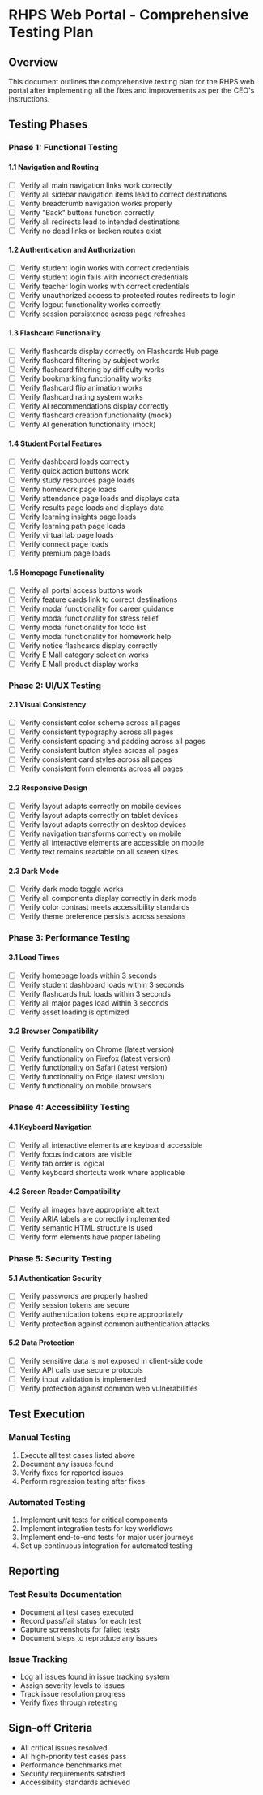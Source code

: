 # RHPS Web Portal - Comprehensive Testing Plan

## Overview
This document outlines the comprehensive testing plan for the RHPS web portal after implementing all the fixes and improvements as per the CEO's instructions.

## Testing Phases

### Phase 1: Functional Testing

#### 1.1 Navigation and Routing
- [ ] Verify all main navigation links work correctly
- [ ] Verify all sidebar navigation items lead to correct destinations
- [ ] Verify breadcrumb navigation works properly
- [ ] Verify "Back" buttons function correctly
- [ ] Verify all redirects lead to intended destinations
- [ ] Verify no dead links or broken routes exist

#### 1.2 Authentication and Authorization
- [ ] Verify student login works with correct credentials
- [ ] Verify student login fails with incorrect credentials
- [ ] Verify teacher login works with correct credentials
- [ ] Verify unauthorized access to protected routes redirects to login
- [ ] Verify logout functionality works correctly
- [ ] Verify session persistence across page refreshes

#### 1.3 Flashcard Functionality
- [ ] Verify flashcards display correctly on Flashcards Hub page
- [ ] Verify flashcard filtering by subject works
- [ ] Verify flashcard filtering by difficulty works
- [ ] Verify bookmarking functionality works
- [ ] Verify flashcard flip animation works
- [ ] Verify flashcard rating system works
- [ ] Verify AI recommendations display correctly
- [ ] Verify flashcard creation functionality (mock)
- [ ] Verify AI generation functionality (mock)

#### 1.4 Student Portal Features
- [ ] Verify dashboard loads correctly
- [ ] Verify quick action buttons work
- [ ] Verify study resources page loads
- [ ] Verify homework page loads
- [ ] Verify attendance page loads and displays data
- [ ] Verify results page loads and displays data
- [ ] Verify learning insights page loads
- [ ] Verify learning path page loads
- [ ] Verify virtual lab page loads
- [ ] Verify connect page loads
- [ ] Verify premium page loads

#### 1.5 Homepage Functionality
- [ ] Verify all portal access buttons work
- [ ] Verify feature cards link to correct destinations
- [ ] Verify modal functionality for career guidance
- [ ] Verify modal functionality for stress relief
- [ ] Verify modal functionality for todo list
- [ ] Verify modal functionality for homework help
- [ ] Verify notice flashcards display correctly
- [ ] Verify E Mall category selection works
- [ ] Verify E Mall product display works

### Phase 2: UI/UX Testing

#### 2.1 Visual Consistency
- [ ] Verify consistent color scheme across all pages
- [ ] Verify consistent typography across all pages
- [ ] Verify consistent spacing and padding across all pages
- [ ] Verify consistent button styles across all pages
- [ ] Verify consistent card styles across all pages
- [ ] Verify consistent form elements across all pages

#### 2.2 Responsive Design
- [ ] Verify layout adapts correctly on mobile devices
- [ ] Verify layout adapts correctly on tablet devices
- [ ] Verify layout adapts correctly on desktop devices
- [ ] Verify navigation transforms correctly on mobile
- [ ] Verify all interactive elements are accessible on mobile
- [ ] Verify text remains readable on all screen sizes

#### 2.3 Dark Mode
- [ ] Verify dark mode toggle works
- [ ] Verify all components display correctly in dark mode
- [ ] Verify color contrast meets accessibility standards
- [ ] Verify theme preference persists across sessions

### Phase 3: Performance Testing

#### 3.1 Load Times
- [ ] Verify homepage loads within 3 seconds
- [ ] Verify student dashboard loads within 3 seconds
- [ ] Verify flashcards hub loads within 3 seconds
- [ ] Verify all major pages load within 3 seconds
- [ ] Verify asset loading is optimized

#### 3.2 Browser Compatibility
- [ ] Verify functionality on Chrome (latest version)
- [ ] Verify functionality on Firefox (latest version)
- [ ] Verify functionality on Safari (latest version)
- [ ] Verify functionality on Edge (latest version)
- [ ] Verify functionality on mobile browsers

### Phase 4: Accessibility Testing

#### 4.1 Keyboard Navigation
- [ ] Verify all interactive elements are keyboard accessible
- [ ] Verify focus indicators are visible
- [ ] Verify tab order is logical
- [ ] Verify keyboard shortcuts work where applicable

#### 4.2 Screen Reader Compatibility
- [ ] Verify all images have appropriate alt text
- [ ] Verify ARIA labels are correctly implemented
- [ ] Verify semantic HTML structure is used
- [ ] Verify form elements have proper labeling

### Phase 5: Security Testing

#### 5.1 Authentication Security
- [ ] Verify passwords are properly hashed
- [ ] Verify session tokens are secure
- [ ] Verify authentication tokens expire appropriately
- [ ] Verify protection against common authentication attacks

#### 5.2 Data Protection
- [ ] Verify sensitive data is not exposed in client-side code
- [ ] Verify API calls use secure protocols
- [ ] Verify input validation is implemented
- [ ] Verify protection against common web vulnerabilities

## Test Execution

### Manual Testing
1. Execute all test cases listed above
2. Document any issues found
3. Verify fixes for reported issues
4. Perform regression testing after fixes

### Automated Testing
1. Implement unit tests for critical components
2. Implement integration tests for key workflows
3. Implement end-to-end tests for major user journeys
4. Set up continuous integration for automated testing

## Reporting

### Test Results Documentation
- Document all test cases executed
- Record pass/fail status for each test
- Capture screenshots for failed tests
- Document steps to reproduce any issues

### Issue Tracking
- Log all issues found in issue tracking system
- Assign severity levels to issues
- Track issue resolution progress
- Verify fixes through retesting

## Sign-off Criteria
- All critical issues resolved
- All high-priority test cases pass
- Performance benchmarks met
- Security requirements satisfied
- Accessibility standards achieved